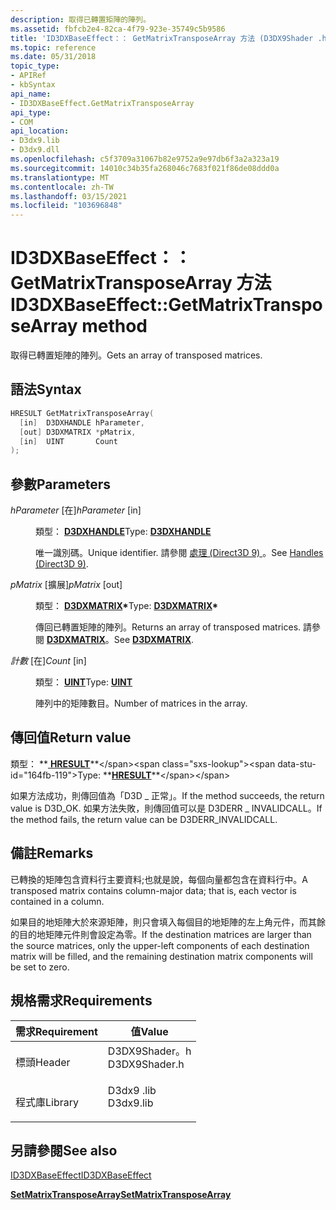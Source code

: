 ```yaml
---
description: 取得已轉置矩陣的陣列。
ms.assetid: fbfcb2e4-82ca-4f79-923e-35749c5b9586
title: 'ID3DXBaseEffect：： GetMatrixTransposeArray 方法 (D3DX9Shader .h) '
ms.topic: reference
ms.date: 05/31/2018
topic_type:
- APIRef
- kbSyntax
api_name:
- ID3DXBaseEffect.GetMatrixTransposeArray
api_type:
- COM
api_location:
- D3dx9.lib
- D3dx9.dll
ms.openlocfilehash: c5f3709a31067b82e9752a9e97db6f3a2a323a19
ms.sourcegitcommit: 14010c34b35fa268046c7683f021f86de08ddd0a
ms.translationtype: MT
ms.contentlocale: zh-TW
ms.lasthandoff: 03/15/2021
ms.locfileid: "103696848"
---
```

# <a name="id3dxbaseeffectgetmatrixtransposearray-method"></a><span data-ttu-id="164fb-103">ID3DXBaseEffect：： GetMatrixTransposeArray 方法</span><span class="sxs-lookup"><span data-stu-id="164fb-103">ID3DXBaseEffect::GetMatrixTransposeArray method</span></span>

<span data-ttu-id="164fb-104">取得已轉置矩陣的陣列。</span><span class="sxs-lookup"><span data-stu-id="164fb-104">Gets an array of transposed matrices.</span></span>

## <a name="syntax"></a><span data-ttu-id="164fb-105">語法</span><span class="sxs-lookup"><span data-stu-id="164fb-105">Syntax</span></span>


```C++
HRESULT GetMatrixTransposeArray(
  [in]  D3DXHANDLE hParameter,
  [out] D3DXMATRIX *pMatrix,
  [in]  UINT       Count
);
```



## <a name="parameters"></a><span data-ttu-id="164fb-106">參數</span><span class="sxs-lookup"><span data-stu-id="164fb-106">Parameters</span></span>

<dl> <dt>

<span data-ttu-id="164fb-107">*hParameter* \[在\]</span><span class="sxs-lookup"><span data-stu-id="164fb-107">*hParameter* \[in\]</span></span>
</dt> <dd>

<span data-ttu-id="164fb-108">類型： **[D3DXHANDLE](dx9-graphics-reference-effects-constants.md)**</span><span class="sxs-lookup"><span data-stu-id="164fb-108">Type: **[D3DXHANDLE](dx9-graphics-reference-effects-constants.md)**</span></span>

<span data-ttu-id="164fb-109">唯一識別碼。</span><span class="sxs-lookup"><span data-stu-id="164fb-109">Unique identifier.</span></span> <span data-ttu-id="164fb-110">請參閱 [處理 (Direct3D 9) ](handles.md)。</span><span class="sxs-lookup"><span data-stu-id="164fb-110">See [Handles (Direct3D 9)](handles.md).</span></span>

</dd> <dt>

<span data-ttu-id="164fb-111">*pMatrix* \[擴展\]</span><span class="sxs-lookup"><span data-stu-id="164fb-111">*pMatrix* \[out\]</span></span>
</dt> <dd>

<span data-ttu-id="164fb-112">類型： **[ **D3DXMATRIX**](d3dxmatrix.md)\***</span><span class="sxs-lookup"><span data-stu-id="164fb-112">Type: **[**D3DXMATRIX**](d3dxmatrix.md)\***</span></span>

<span data-ttu-id="164fb-113">傳回已轉置矩陣的陣列。</span><span class="sxs-lookup"><span data-stu-id="164fb-113">Returns an array of transposed matrices.</span></span> <span data-ttu-id="164fb-114">請參閱 [**D3DXMATRIX**](d3dxmatrix.md)。</span><span class="sxs-lookup"><span data-stu-id="164fb-114">See [**D3DXMATRIX**](d3dxmatrix.md).</span></span>

</dd> <dt>

<span data-ttu-id="164fb-115">*計數* \[在\]</span><span class="sxs-lookup"><span data-stu-id="164fb-115">*Count* \[in\]</span></span>
</dt> <dd>

<span data-ttu-id="164fb-116">類型： **[ **UINT**](../winprog/windows-data-types.md)**</span><span class="sxs-lookup"><span data-stu-id="164fb-116">Type: **[**UINT**](../winprog/windows-data-types.md)**</span></span>

<span data-ttu-id="164fb-117">陣列中的矩陣數目。</span><span class="sxs-lookup"><span data-stu-id="164fb-117">Number of matrices in the array.</span></span>

</dd> </dl>

## <a name="return-value"></a><span data-ttu-id="164fb-118">傳回值</span><span class="sxs-lookup"><span data-stu-id="164fb-118">Return value</span></span>

<span data-ttu-id="164fb-119">類型： **[ **HRESULT**](https://msdn.microsoft.com/library/Bb401631(v=MSDN.10).aspx)**</span><span class="sxs-lookup"><span data-stu-id="164fb-119">Type: **[**HRESULT**](https://msdn.microsoft.com/library/Bb401631(v=MSDN.10).aspx)**</span></span>

<span data-ttu-id="164fb-120">如果方法成功，則傳回值為「D3D \_ 正常」。</span><span class="sxs-lookup"><span data-stu-id="164fb-120">If the method succeeds, the return value is D3D\_OK.</span></span> <span data-ttu-id="164fb-121">如果方法失敗，則傳回值可以是 D3DERR \_ INVALIDCALL。</span><span class="sxs-lookup"><span data-stu-id="164fb-121">If the method fails, the return value can be D3DERR\_INVALIDCALL.</span></span>

## <a name="remarks"></a><span data-ttu-id="164fb-122">備註</span><span class="sxs-lookup"><span data-stu-id="164fb-122">Remarks</span></span>

<span data-ttu-id="164fb-123">已轉換的矩陣包含資料行主要資料;也就是說，每個向量都包含在資料行中。</span><span class="sxs-lookup"><span data-stu-id="164fb-123">A transposed matrix contains column-major data; that is, each vector is contained in a column.</span></span>

<span data-ttu-id="164fb-124">如果目的地矩陣大於來源矩陣，則只會填入每個目的地矩陣的左上角元件，而其餘的目的地矩陣元件則會設定為零。</span><span class="sxs-lookup"><span data-stu-id="164fb-124">If the destination matrices are larger than the source matrices, only the upper-left components of each destination matrix will be filled, and the remaining destination matrix components will be set to zero.</span></span>

## <a name="requirements"></a><span data-ttu-id="164fb-125">規格需求</span><span class="sxs-lookup"><span data-stu-id="164fb-125">Requirements</span></span>



| <span data-ttu-id="164fb-126">需求</span><span class="sxs-lookup"><span data-stu-id="164fb-126">Requirement</span></span> | <span data-ttu-id="164fb-127">值</span><span class="sxs-lookup"><span data-stu-id="164fb-127">Value</span></span> |
|--------------------|------------------------------------------------------------------------------------------|
| <span data-ttu-id="164fb-128">標頭</span><span class="sxs-lookup"><span data-stu-id="164fb-128">Header</span></span><br/>  | <dl> <span data-ttu-id="164fb-129"><dt>D3DX9Shader。h</dt></span><span class="sxs-lookup"><span data-stu-id="164fb-129"><dt>D3DX9Shader.h</dt></span></span> </dl> |
| <span data-ttu-id="164fb-130">程式庫</span><span class="sxs-lookup"><span data-stu-id="164fb-130">Library</span></span><br/> | <dl> <span data-ttu-id="164fb-131"><dt>D3dx9 .lib</dt></span><span class="sxs-lookup"><span data-stu-id="164fb-131"><dt>D3dx9.lib</dt></span></span> </dl>     |



## <a name="see-also"></a><span data-ttu-id="164fb-132">另請參閱</span><span class="sxs-lookup"><span data-stu-id="164fb-132">See also</span></span>

<dl> <dt>

[<span data-ttu-id="164fb-133">ID3DXBaseEffect</span><span class="sxs-lookup"><span data-stu-id="164fb-133">ID3DXBaseEffect</span></span>](id3dxbaseeffect.md)
</dt> <dt>

[<span data-ttu-id="164fb-134">**SetMatrixTransposeArray**</span><span class="sxs-lookup"><span data-stu-id="164fb-134">**SetMatrixTransposeArray**</span></span>](id3dxbaseeffect--setmatrixtransposearray.md)
</dt> </dl>

 

 

